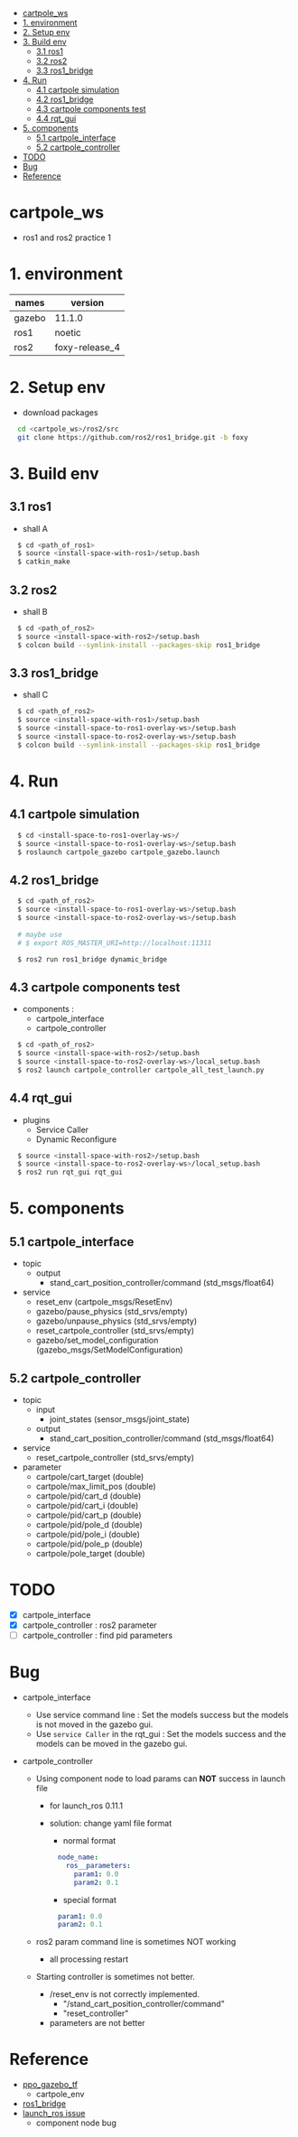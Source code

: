<!-- TOC -->

- [cartpole_ws](#cartpole_ws)
- [1. environment](#1-environment)
- [2. Setup env](#2-setup-env)
- [3. Build env](#3-build-env)
  - [3.1 ros1](#31-ros1)
  - [3.2 ros2](#32-ros2)
  - [3.3 ros1_bridge](#33-ros1_bridge)
- [4. Run](#4-run)
  - [4.1 cartpole simulation](#41-cartpole-simulation)
  - [4.2 ros1_bridge](#42-ros1_bridge)
  - [4.3 cartpole components test](#43-cartpole-components-test)
  - [4.4 rqt_gui](#44-rqt_gui)
- [5. components](#5-components)
  - [5.1 cartpole_interface](#51-cartpole_interface)
  - [5.2 cartpole_controller](#52-cartpole_controller)
- [TODO](#todo)
- [Bug](#bug)
- [Reference](#reference)

<!-- /TOC -->

# cartpole_ws

* ros1 and ros2 practice 1

# 1. environment  
| names  | version        |
| ---    | ---            |
| gazebo | 11.1.0         |
| ros1   | noetic         |
| ros2   | foxy-release_4 |

# 2. Setup env  
* download packages  
  
```bash
  cd <cartpole_ws>/ros2/src
  git clone https://github.com/ros2/ros1_bridge.git -b foxy
```  
  
# 3. Build env  

## 3.1 ros1  
* shall A  

```bash
  $ cd <path_of_ros1>
  $ source <install-space-with-ros1>/setup.bash
  $ catkin_make
```  

## 3.2 ros2  
* shall B  

```bash
  $ cd <path_of_ros2>
  $ source <install-space-with-ros2>/setup.bash
  $ colcon build --symlink-install --packages-skip ros1_bridge
```  

## 3.3 ros1_bridge  
* shall C  

```bash
  $ cd <path_of_ros2>
  $ source <install-space-with-ros1>/setup.bash
  $ source <install-space-to-ros1-overlay-ws>/setup.bash
  $ source <install-space-to-ros2-overlay-ws>/setup.bash
  $ colcon build --symlink-install --packages-skip ros1_bridge
```

# 4. Run

## 4.1 cartpole simulation  

```bash
  $ cd <install-space-to-ros1-overlay-ws>/
  $ source <install-space-to-ros1-overlay-ws>/setup.bash
  $ roslaunch cartpole_gazebo cartpole_gazebo.launch
```  

## 4.2 ros1_bridge

```bash
  $ cd <path_of_ros2>
  $ source <install-space-to-ros1-overlay-ws>/setup.bash
  $ source <install-space-to-ros2-overlay-ws>/setup.bash
  
  # maybe use
  # $ export ROS_MASTER_URI=http://localhost:11311

  $ ros2 run ros1_bridge dynamic_bridge
```  

## 4.3 cartpole components test
* components :
  * cartpole_interface
  * cartpole_controller

```bash
  $ cd <path_of_ros2>
  $ source <install-space-with-ros2>/setup.bash
  $ source <install-space-to-ros2-overlay-ws>/local_setup.bash
  $ ros2 launch cartpole_controller cartpole_all_test_launch.py
```  

## 4.4 rqt_gui  
* plugins
  * Service Caller
  * Dynamic Reconfigure  

```bash
  $ source <install-space-with-ros2>/setup.bash
  $ source <install-space-to-ros2-overlay-ws>/local_setup.bash
  $ ros2 run rqt_gui rqt_gui
```

# 5. components

## 5.1 cartpole_interface  
* topic
  * output
    * stand_cart_position_controller/command (std_msgs/float64)
* service
  * reset_env (cartpole_msgs/ResetEnv)
  * gazebo/pause_physics (std_srvs/empty)
  * gazebo/unpause_physics (std_srvs/empty)
  * reset_cartpole_controller (std_srvs/empty)
  * gazebo/set_model_configuration (gazebo_msgs/SetModelConfiguration)

## 5.2 cartpole_controller  
* topic
  * input 
    * joint_states (sensor_msgs/joint_state)
  * output
    * stand_cart_position_controller/command (std_msgs/float64)
* service
  * reset_cartpole_controller (std_srvs/empty)
* parameter
  * cartpole/cart_target   (double)
  * cartpole/max_limit_pos (double)
  * cartpole/pid/cart_d    (double)
  * cartpole/pid/cart_i    (double)
  * cartpole/pid/cart_p    (double)
  * cartpole/pid/pole_d    (double)
  * cartpole/pid/pole_i    (double)
  * cartpole/pid/pole_p    (double)
  * cartpole/pole_target   (double)

# TODO  
  
- [x] cartpole_interface
- [x] cartpole_controller : ros2 parameter
- [ ] cartpole_controller : find pid parameters

# Bug
  * cartpole_interface
    * Use service command line : Set the models success but the models is not moved in the gazebo gui.
    * Use `service Caller` in the rqt_gui : Set the models success and the models can be moved in the gazebo gui.  
    
  * cartpole_controller 
    * Using component node to load params can **NOT** success in launch file  
      * for launch_ros 0.11.1
      * solution: change yaml file format
        * normal format
        ```yaml
          node_name:
            ros__parameters:
              param1: 0.0
              param2: 0.1
        ```  

        * special format
        ```yaml
          param1: 0.0
          param2: 0.1
        ```  
        
    * ros2 param command line is sometimes NOT working
      * all processing restart  
    
    * Starting controller is sometimes not better.
      * /reset_env is not correctly implemented.
        * "/stand_cart_position_controller/command" 
        * "reset_controller"
      * parameters are not better 
    
# Reference

* [ppo_gazebo_tf](https://github.com/nav74neet/ppo_gazebo_tf)
  * cartpole_env
* [ros1_bridge](https://github.com/ros2/ros1_bridge)
* [launch_ros issue](https://github.com/ros2/launch_ros/issues/156#issuecomment-759644376)
  * component node bug 
  
